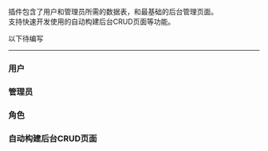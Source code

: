 插件包含了用户和管理员所需的数据表，和最基础的后台管理页面。<br/>
支持快速开发使用的自动构建后台CRUD页面等功能。<br/>

以下待编写

----------------------------------------------------

### 用户

### 管理员

### 角色

### 自动构建后台CRUD页面
